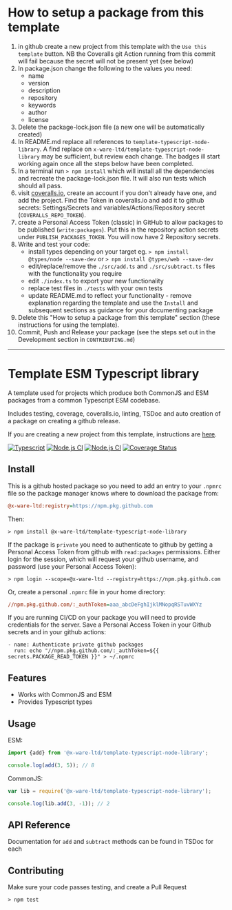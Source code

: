<!-- once setup delete from here... -->
# How to setup a package from this template

1. in github create a new project from this template with the `Use this template` button. NB the Coveralls git Action running from this commit will fail because the secret will not be present yet (see below) 
1. In package.json change the following to the values you need:
    - name
    - version
    - description
    - repository
    - keywords
    - author
    - license
1. Delete the package-lock.json file (a new one will be automatically created)
1. In README.md replace all references to `template-typescript-node-library`. A find replace on `x-ware-ltd/template-typescript-node-library` may be sufficient, but review each change. The badges ill start working again once all the steps below have been completed.
1. In a terminal run `> npm install` which will install all the dependencies and recreate the package-lock.json file. It will also run tests which should all pass.
1. visit [coveralls.io](https://coveralls.io/), create an account if you don't already have one, and add the project. Find the Token in coveralls.io and add it to github secrets: Settings/Secrets and variables/Actions/Repository secret (`COVERALLS_REPO_TOKEN`).
1. create a Personal Access Token (classic) in GitHub to allow packages to be published (`write:packages`). Put this in the repository action secrets under `PUBLISH_PACKAGES_TOKEN`. You will now have 2 Repository secrets.
1. Write and test your code:
    - install types depending on your target eg. `> npm install @types/node --save-dev` or `> npm install @types/web --save-dev`
    - edit/replace/remove the `./src/add.ts` and `./src/subtract.ts` files with the functionality you require
    - edit `./index.ts` to export your new functionality
    - replace test files in `./tests` with your own tests
    - update README.md to reflect your functionality - remove explanation regarding the template and use the `Install` and subsequent sections as guidance for your documenting package
1. Delete this "How to setup a package from this template" section (these instructions for using the template). 
1. Commit, Push and Release your package (see the steps set out in the Development section in `CONTRIBUTING.md`)

---
<!-- ... down to here. -->
# Template ESM Typescript library

A template used for projects which produce both CommonJS and ESM packages from a common Typescript ESM codebase.

Includes testing, coverage, coveralls.io, linting, TSDoc and auto creation of a package on creating a github release.

If you are creating a new project from this template, instructions are [here](./INSTRUCTIONS.md).

[![Typescript](https://shields.io/badge/TypeScript-3178C6?logo=TypeScript&logoColor=FFF)](https://www.typescriptlang.org/)
[![Node.js CI](https://github.com/x-ware-ltd/template-typescript-node-library/actions/workflows/linux-ci.yml/badge.svg)](https://github.com/x-ware-ltd/template-typescript-node-library/actions/workflows/linux-ci.yml)
[![Node.js CI](https://github.com/x-ware-ltd/template-typescript-node-library/actions/workflows/windows-ci.yml/badge.svg)](https://github.com/x-ware-ltd/template-typescript-node-library/actions/workflows/windows-ci.yml)
[![Coverage Status](https://coveralls.io/repos/github/x-ware-ltd/template-typescript-node-library/badge.svg?branch=main)](https://coveralls.io/github/x-ware-ltd/template-typescript-node-library?branch=main)

## Install

This is a github hosted package so you need to add an entry to your `.npmrc` file so the package manager knows where to download the package from:
        
```ini
@x-ware-ltd:registry=https://npm.pkg.github.com
```
Then:

```console
> npm install @x-ware-ltd/template-typescript-node-library
```

If the package is `private` you need to authenticate to github by getting a Personal Access Token from github with `read:packages` permissions. Either login for the session, which will request your github username, and password (use your Personal Access Token):
```console
> npm login --scope=@x-ware-ltd --registry=https://npm.pkg.github.com
```

Or, create a personal `.npmrc` file in your home directory:
```ini
//npm.pkg.github.com/:_authToken=aaa_abcDeFghIjklMNopqRSTuvWXYz
```

If you are running CI/CD on your package you will need to provide credentials for the server. Save a Personal Access Token in your Github secrets and in your github actions:
```
- name: Authenticate private github packages
  run: echo "//npm.pkg.github.com/:_authToken=${{ secrets.PACKAGE_READ_TOKEN }}" > ~/.npmrc
```

## Features

- Works with CommonJS and ESM
- Provides Typescript types

## Usage
ESM:
```js
import {add} from '@x-ware-ltd/template-typescript-node-library';

console.log(add(3, 5)); // 8
```

CommonJS:
```js
var lib = require('@x-ware-ltd/template-typescript-node-library');

console.log(lib.add(3, -1)); // 2
```

## API Reference

Documentation for `add` and `subtract` methods can be found in TSDoc for each

## Contributing

Make sure your code passes testing, and create a Pull Request
```console
> npm test
```